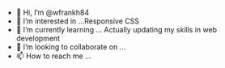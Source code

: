 - 👋 Hi, I’m @wfrankh84
- 👀 I’m interested in ...Responsive CSS
- 🌱 I’m currently learning ... Actually updating my skills in web development
- 💞️ I’m looking to collaborate on ...
- 📫 How to reach me ...

<!---
wfrankh84/wfrankh84 is a ✨ special ✨ repository because its `README.md` (this file) appears on your GitHub profile.
You can click the Preview link to take a look at your changes.
--->
